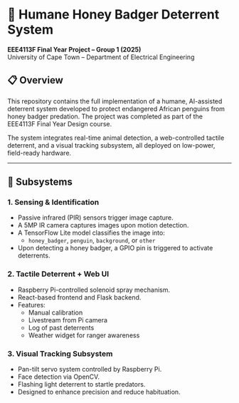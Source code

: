 # 🐧 Humane Honey Badger Deterrent System  
**EEE4113F Final Year Project – Group 1 (2025)**  
University of Cape Town – Department of Electrical Engineering

## 📋 Overview

This repository contains the full implementation of a humane, AI-assisted deterrent system developed to protect endangered African penguins from honey badger predation. The project was completed as part of the EEE4113F Final Year Design course.

The system integrates real-time animal detection, a web-controlled tactile deterrent, and a visual tracking subsystem, all deployed on low-power, field-ready hardware.

---

## 🧠 Subsystems

### 1. Sensing & Identification 
- Passive infrared (PIR) sensors trigger image capture.
- A 5MP IR camera captures images upon motion detection.
- A TensorFlow Lite model classifies the image into:
  - `honey_badger`, `penguin`, `background`, or `other`
- Upon detecting a honey badger, a GPIO pin is triggered to activate deterrents.

### 2. Tactile Deterrent + Web UI 
- Raspberry Pi-controlled solenoid spray mechanism.
- React-based frontend and Flask backend.
- Features:
  - Manual calibration
  - Livestream from Pi camera
  - Log of past deterrents
  - Weather widget for ranger awareness

### 3. Visual Tracking Subsystem
- Pan-tilt servo system controlled by Raspberry Pi.
- Face detection via OpenCV.
- Flashing light deterrent to startle predators.
- Designed to enhance precision and reduce habituation.
